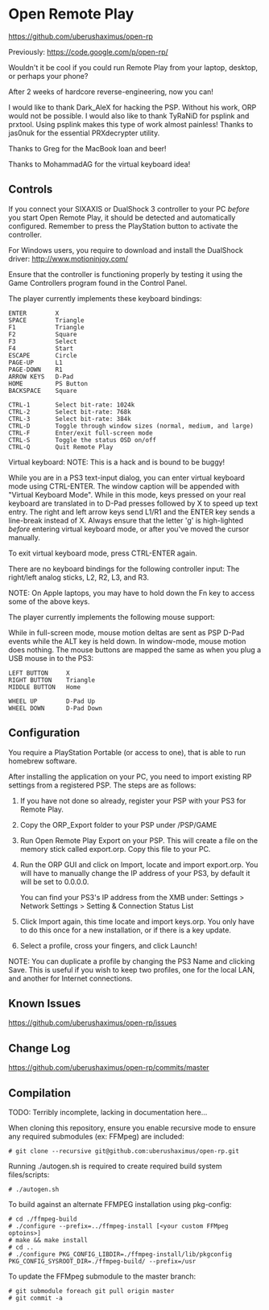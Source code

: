 Open Remote Play
================

https://github.com/uberushaximus/open-rp

Previously: https://code.google.com/p/open-rp/

Wouldn't it be cool if you could run Remote Play from your laptop, desktop, or
perhaps your phone?

After 2 weeks of hardcore reverse-engineering, now you can!

I would like to thank Dark_AleX for hacking the PSP.  Without his work, ORP
would not be possible.  I would also like to thank TyRaNiD for psplink and
prxtool.  Using psplink makes this type of work almost painless!  Thanks to
jas0nuk for the essential PRXdecrypter utility.

Thanks to Greg for the MacBook loan and beer!

Thanks to MohammadAG for the virtual keyboard idea!

Controls
--------

If you connect your SIXAXIS or DualShock 3 controller to your PC *before* you
start Open Remote Play, it should be detected and automatically configured.
Remember to press the PlayStation button to activate the controller.

For Windows users, you require to download and install the DualShock driver:
http://www.motioninjoy.com/

Ensure that the controller is functioning properly by testing it using the
Game Controllers program found in the Control Panel.

The player currently implements these keyboard bindings:

    ENTER        X
    SPACE        Triangle
    F1           Triangle
    F2           Square
    F3           Select
    F4           Start
    ESCAPE       Circle
    PAGE-UP      L1
    PAGE-DOWN    R1
    ARROW KEYS   D-Pad
    HOME         PS Button
    BACKSPACE    Square

    CTRL-1       Select bit-rate: 1024k
    CTRL-2       Select bit-rate: 768k
    CTRL-3       Select bit-rate: 384k
    CTRL-D       Toggle through window sizes (normal, medium, and large)
    CTRL-F       Enter/exit full-screen mode
    CTRL-S       Toggle the status OSD on/off
    CTRL-Q       Quit Remote Play

Virtual keyboard:
NOTE: This is a hack and is bound to be buggy!

While you are in a PS3 text-input dialog, you can enter virtual keyboard mode
using CTRL-ENTER.  The window caption will be appended with "Virtual Keyboard
Mode".  While in this mode, keys pressed on your real keyboard are translated
in to D-Pad presses followed by X to speed up text entry.  The right and left
arrow keys send L1/R1 and the ENTER key sends a line-break instead of X.  Always
ensure that the letter 'g' is high-lighted *before* entering virtual keyboard
mode, or after you've moved the cursor manually.

To exit virtual keyboard mode, press CTRL-ENTER again.

There are no keyboard bindings for the following controller input:
The right/left analog sticks, L2, R2, L3, and R3.

NOTE: On Apple laptops, you may have to hold down the Fn key to access some of
the above keys.

The player currently implements the following mouse support:

While in full-screen mode, mouse motion deltas are sent as PSP D-Pad events
while the ALT key is held down.  In window-mode, mouse motion does nothing.
The mouse buttons are mapped the same as when you plug a USB mouse in to the
PS3:

    LEFT BUTTON     X
    RIGHT BUTTON    Triangle
    MIDDLE BUTTON   Home

    WHEEL UP        D-Pad Up
    WHEEL DOWN      D-Pad Down

Configuration
-------------

You require a PlayStation Portable (or access to one), that is able to run
homebrew software.

After installing the application on your PC, you need to import existing RP
settings from a registered PSP.  The steps are as follows:

1.  If you have not done so already, register your PSP with your PS3 for
    Remote Play.

2.  Copy the ORP_Export folder to your PSP under /PSP/GAME

3.  Run Open Remote Play Export on your PSP.  This will create a file on the
    memory stick called export.orp.  Copy this file to your PC.

4.  Run the ORP GUI and click on Import, locate and import export.orp.  You
    will have to manually change the IP address of your PS3, by default it
    will be set to 0.0.0.0.

    You can find your PS3's IP address from the XMB under:
    Settings > Network Settings > Setting & Connection Status List

5.  Click Import again, this time locate and import keys.orp.  You only have
    to do this once for a new installation, or if there is a key update.

6.  Select a profile, cross your fingers, and click Launch!

NOTE: You can duplicate a profile by changing the PS3 Name and clicking Save.
This is useful if you wish to keep two profiles, one for the local LAN, and
another for Internet connections.

Known Issues
------------

https://github.com/uberushaximus/open-rp/issues

Change Log
-------------------------------------------------------------------------------

https://github.com/uberushaximus/open-rp/commits/master

Compilation
-----------
TODO: Terribly incomplete, lacking in documentation here...

When cloning this repository, ensure you enable recursive mode to ensure any
required submodules (ex: FFMpeg) are included:

    # git clone --recursive git@github.com:uberushaximus/open-rp.git

Running ./autogen.sh is required to create required build system files/scripts:

    # ./autogen.sh

To build against an alternate FFMPEG installation using pkg-config:

    # cd ./ffmpeg-build
    # ./configure --prefix=../ffmpeg-install [<your custom FFMpeg optoins>]
    # make && make install
    # cd ..
    # ./configure PKG_CONFIG_LIBDIR=./ffmpeg-install/lib/pkgconfig PKG_CONFIG_SYSROOT_DIR=./ffmpeg-build/ --prefix=/usr

To update the FFMpeg submodule to the master branch:

    # git submodule foreach git pull origin master
    # git commit -a

